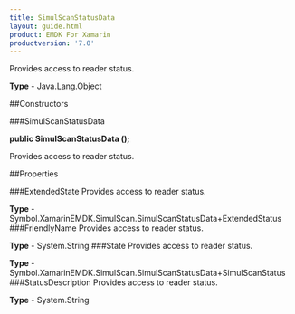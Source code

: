 ```yaml
---
title: SimulScanStatusData
layout: guide.html
product: EMDK For Xamarin 
productversion: '7.0' 
---
```

Provides access to reader status.

**Type** - Java.Lang.Object

##Constructors

###SimulScanStatusData

**public SimulScanStatusData ();**

Provides access to reader status.

##Properties

###ExtendedState
Provides access to reader status.

**Type** - Symbol.XamarinEMDK.SimulScan.SimulScanStatusData+ExtendedStatus
###FriendlyName
Provides access to reader status.

**Type** - System.String
###State
Provides access to reader status.

**Type** - Symbol.XamarinEMDK.SimulScan.SimulScanStatusData+SimulScanStatus
###StatusDescription
Provides access to reader status.

**Type** - System.String
